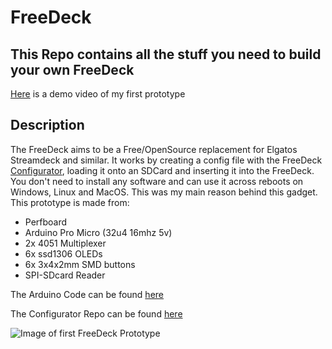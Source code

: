 # FreeDeck
## This Repo contains all the stuff you need to build your own FreeDeck
[Here](https://www.youtube.com/watch?v=_TcliiU2K48) is a demo video of my first prototype

## Description
The FreeDeck aims to be a Free/OpenSource replacement for Elgatos Streamdeck and similar.
It works by creating a config file with the FreeDeck [Configurator](http://freedeck.gosewis.chb), loading it onto an SDCard and inserting it into the FreeDeck. You don't need to install any software and can use it across reboots on Windows, Linux and MacOS. This was my main reason behind this gadget.
This prototype is made from:
- Perfboard
- Arduino Pro Micro (32u4 16mhz 5v)
- 2x 4051 Multiplexer
- 6x ssd1306 OLEDs
- 6x 3x4x2mm SMD buttons
- SPI-SDcard Reader

The Arduino Code can be found [here](https://github.com/koriwi/freedeck-ino)

The Configurator Repo can be found [here](https://www.youtube.com/watch?v=_TcliiU2K48)


![Image of first FreeDeck Prototype](http://freedeck.gosewis.ch/prototype1.jpg)
